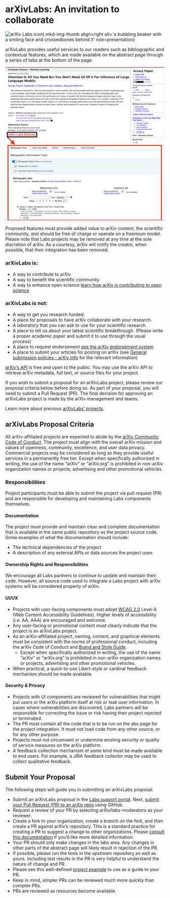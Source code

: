 # arXivLabs: An invitation to collaborate

![arXiv Labs icon](images/smileybones-labs-icon.png){.mkd-img-thumb align=right alt='a bubbling beaker with a smiling face and crossedbones behind it' role=presentation}

arXivLabs provides useful services to our readers such as bibliographic and contextual features, which are made available on the abstract page through a series of tabs at the bottom of the page. 

![arXiv Labs features](images/arXivLabs-tabs.png)

Proposed features must provide added value to arXiv content, the scientific community, and should be free of charge or operate on a freemium model. Please note that Labs projects may be removed at any time at the sole discretion of arXiv. As a courtesy, arXiv will notify the creator, when possible, that their integration has been removed.


### arXivLabs is:

- A way to contribute to arXiv
- A way to benefit the scientific community
- A way to enhance open science [learn how arXiv is contributing to open science](../about/accessibility.md)

### arXivLabs is not:

- A way to get you research funded. 
- A place for proposals to have arXiv collaborate with your research.
- A laboratory that you can ask to use for your scientific research.
- A place to tell us about your latest scientific breakthrough. (Please write a proper academic paper and submit it to use through the usual process) 
- A place to request endorsement [see the arXiv endorsement system](../help/endorsement.md)
- A place to submit your articles for posting on arXiv (see [General submission policies - arXiv info](../help/submit/index.md) for the relevant information)

[arXiv’s API](../help/api/index.md) is free and open to the public. You may use the arXiv API to retrieve arXiv metadata, full text, or source files for your project. 

If you wish to submit a proposal for an arXIvLabs project, please review our proposal criteria below before doing so. As part of your proposal, you will need to submit a Pull Request (PR). The final decision for approving an arXivLabs project is made by the arXiv management and teams. 

Learn more about previous [arXivLabs’ projects](https://blog.arxiv.org/?s=labs).

## arXivLabs Proposal Criteria

All arXiv-affiliated projects are expected to abide by the [arXiv Community Code of Conduct](../help/policies/code_of_conduct.md). The project must align with the overall arXiv mission and values of openness, community, excellence, and user data privacy. Commercial projects may be considered as long as they provide useful services in a permanently free tier.
Except when specifically authorized in writing, the use of the name “arXiv” or “arXiv.org” is prohibited in non-arXiv organization names or projects, advertising and other promotional vehicles.


### Responsibilities

Project participants must be able to submit the project via pull request (PR) and are responsible for developing and maintaining Labs components themselves.

#### Documentation

The project must provide and maintain clear and complete documentation that is available in the same public repository as the project source code. 
Some examples of what the documentation should include: 
- The technical dependencies of the project
- A description of any external APIs or data sources the project uses

#### Ownership Rights and Responsibilities

We encourage all Labs partners to continue to update and maintain their code. However, all source code used to integrate a Labs project with arXiv systems will be considered property of arXiv.

#### UI/UX

- Projects with user-facing components must adopt [WCAG 2.0](http://www.w3.org/TR/2008/REC-WCAG20-20081211/) Level A (Web Content Accessibility Guidelines). Higher levels of accessibility (i.e. AA, AAA) are encouraged and welcome.
- Any user-facing or promotional content must clearly indicate that the project is an arXivLabs project.
- As an arXiv-affiliated project, naming, content, and graphical elements must be consistent with the norms of professional conduct, including the arXiv Code of Conduct and [Brand and Style Guide](../brand/index.md).
  - Except when specifically authorized in writing, the use of the name “arXiv” or “arXiv.org” is prohibited in non-arXiv organization names or projects, advertising and other promotional vehicles.
- When practical, a quick-to-use Likert-style or cardinal feedback mechanism should be made available.

#### Security & Privacy
- Projects with UI components are reviewed for vulnerabilities that might put users or the arXiv platform itself at risk or leak user information. In cases where vulnerabilities are discovered, Labs partners will be responsible for correcting the issue or risk having their project rejected or terminated.
- The PR must contain all the code that is to be run on the abs page for the project integration. It must not load code from any other source, or for any other purpose.
- Projects must not circumvent or undermine existing security or quality of service measures on the arXiv platform.
- A feedback collection mechanism of some kind must be made available to end users. For example, a JIRA feedback collector may be used to collect qualitative feedback.

## Submit Your Proposal

The following steps will guide you in submitting an arXivLabs proposal: 

- Submit an arXivLabs proposal in the [Labs support portal](https://arxiv-org.atlassian.net/servicedesk/customer/portal/6).
Next, [submit your Pull Request (PR) to an arXiv repo](https://github.com/arXiv) using GitHub. 
- Request a review of your PR by selecting arXiv/labs-moderators as your reviewer.
- Create a fork to your organization, create a branch on the fork, and then create a PR against arXiv’s repository. This is a standard practice for creating a PR to suggest a change to other organizations. Please [consult this documentation](https://docs.github.com/en/pull-requests/collaborating-with-pull-requests/proposing-changes-to-your-work-with-pull-requests/creating-a-pull-request-from-a-fork) if you’d like more detailed information. 
- Your PR should only make changes in the labs area. Any changes in other parts of the abstract page will likely result in rejection of the PR.
- If possible, please run the tests in the upstream repository as well as yours. Including test results in the PR is very helpful to understand the nature of change and PR.
- Please see this well-defined [project example](https://github.com/arXiv/arxiv-browse/pull/197) to use as a guide to your PR. 
- Keep in mind, simpler PRs can be reviewed much more quickly than complex PRs.
- PRs are reviewed as resources become available. 
